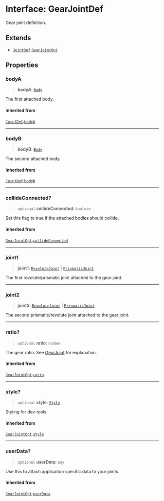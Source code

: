 # Interface: GearJointDef

Gear joint definition.

## Extends

- [`JointDef`](JointDef).[`GearJointOpt`](GearJointOpt)

## Properties

### bodyA

> **bodyA**: [`Body`](../classes/Body)

The first attached body.

#### Inherited from

[`JointDef`](JointDef).[`bodyA`](JointDef#bodya)

***

### bodyB

> **bodyB**: [`Body`](../classes/Body)

The second attached body.

#### Inherited from

[`JointDef`](JointDef).[`bodyB`](JointDef#bodyb)

***

### collideConnected?

> `optional` **collideConnected**: `boolean`

Set this flag to true if the attached bodies
should collide.

#### Inherited from

[`GearJointOpt`](GearJointOpt).[`collideConnected`](GearJointOpt#collideconnected)

***

### joint1

> **joint1**: [`RevoluteJoint`](../classes/RevoluteJoint) \| [`PrismaticJoint`](../classes/PrismaticJoint)

The first revolute/prismatic joint attached to the gear joint.

***

### joint2

> **joint2**: [`RevoluteJoint`](../classes/RevoluteJoint) \| [`PrismaticJoint`](../classes/PrismaticJoint)

The second prismatic/revolute joint attached to the gear joint.

***

### ratio?

> `optional` **ratio**: `number`

The gear ratio. See [GearJoint](../classes/GearJoint) for explanation.

#### Inherited from

[`GearJointOpt`](GearJointOpt).[`ratio`](GearJointOpt#ratio)

***

### style?

> `optional` **style**: [`Style`](Style)

Styling for dev-tools.

#### Inherited from

[`GearJointOpt`](GearJointOpt).[`style`](GearJointOpt#style)

***

### userData?

> `optional` **userData**: `any`

Use this to attach application specific data to your joints.

#### Inherited from

[`GearJointOpt`](GearJointOpt).[`userData`](GearJointOpt#userdata)
